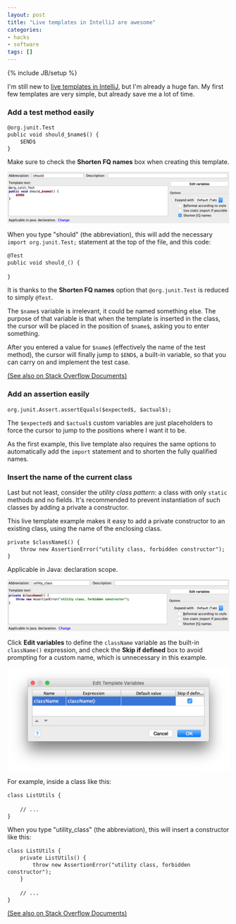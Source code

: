 ```yaml
---
layout: post
title: "Live templates in IntelliJ are awesome"
categories:
- hacks
- software
tags: []
---
```

{% include JB/setup %}

I'm still new to [live templates in IntelliJ](https://www.jetbrains.com/help/idea/2016.1/live-templates.html),
but I'm already a huge fan.
My first few templates are very simple, but already save me a lot of time.

### Add a test method easily

    @org.junit.Test
    public void should_$name$() {
        $END$
    }

Make sure to check the **Shorten FQ names** box when creating this template.

[<img src="/assets/images/screenshots/live-templates/test-method-configuration.png" alt="define className variable" style="width: 678px;"/>][3]

When you type "should" (the abbreviation),
this will add the necessary `import org.junit.Test;` statement at the top of the file, and this code:

    @Test
    public void should_() {

    }

It is thanks to the **Shorten FQ names** option that `@org.junit.Test` is reduced to simply `@Test`.

The `$name$` variable is irrelevant, it could be named something else.
The purpose of that variable is that when the template is inserted in the class,
the cursor will be placed in the position of `$name$`,
asking you to enter something.

After you entered a value for `$name$` (effectively the name of the test method),
the cursor will finally jump to `$END$`, a built-in variable,
so that you can carry on and implement the test case.

<div class="text-muted">
<a href="http://stackoverflow.com/documentation/intellij-idea/2703/live-templates/9047/add-a-test-method-easily#t=201607241747291522594">(See also on Stack Overflow Documents)</a>
</div>

### Add an assertion easily

    org.junit.Assert.assertEquals($expected$, $actual$);

The `$expected$` and `$actual$` custom variables are just placeholders to force the cursor to jump to the positions where I want it to be.

As the first example,
this live template also requires the same options to automatically add the `import` statement and to shorten the fully qualified names.

### Insert the name of the current class

Last but not least, consider the *utility class pattern*:
a class with only `static` methods and no fields.
It's recommended to prevent instantiation of such classes by adding a private a constructor.

This live template example makes it easy to add a private constructor to an existing class, using the name of the enclosing class.

    private $className$() {
        throw new AssertionError("utility class, forbidden constructor");
    }

Applicable in Java: declaration scope.

[<img src="/assets/images/screenshots/live-templates/className-configure-live-template.png" alt="configure live template" style="width: 678px;"/>][1]

Click **Edit variables** to define the `className` variable as the built-in `className()` expression, and check the **Skip if defined** box to avoid prompting for a custom name, which is unnecessary in this example.

[<img src="/assets/images/screenshots/live-templates/className-define-className-variable.png" alt="define className variable" style="width: 678px;"/>][2]

For example, inside a class like this:

    class ListUtils {

        // ...
    }

When you type "utility_class" (the abbreviation), this will insert a constructor like this:

    class ListUtils {
        private ListUtils() {
            throw new AssertionError("utility class, forbidden constructor");
        }

        // ...
    }

<div class="text-muted">
<a href="http://stackoverflow.com/documentation/intellij-idea/2703/live-templates/9048/insert-the-name-of-the-current-class#t=201607241747291522594">(See also on Stack Overflow Documents)</a>
</div>

  [1]: /assets/images/screenshots/live-templates/className-configure-live-template.png
  [2]: /assets/images/screenshots/live-templates/className-define-className-variable.png
  [3]: /assets/images/screenshots/live-templates/test-method-configuration.png

